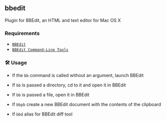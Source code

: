 ## bbedit

Plugin for BBEdit, an HTML and text editor for Mac OS X

### Requirements

-   [`BBEdit`](https://www.barebones.com/products/bbedit/)
-   [`BBEdit Command-Line Tools`](https://www.barebones.com/support/bbedit/cmd-line-tools.html)

### 🛠️ Usage

-   If the `bb` command is called without an argument, launch BBEdit

-   If `bb` is passed a directory, cd to it and open it in BBEdit

-   If `bb` is passed a file, open it in BBEdit

-   If `bbpb` create a new BBEdit document with the contents of the clipboard

-   If `bbd` alias for BBEdit diff tool
